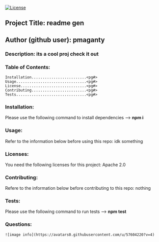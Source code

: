 [![License](https://img.shields.io/badge/License-Apache%202.0-blue.svg)](https://opensource.org/licenses/Apache-2.0)
## Project Title: readme gen
## Author (github user): pmaganty
### Description: its a cool proj check it out
### Table of Contents:
    Installation.........................<pg#>
    Usage................................<pg#>
    License..............................<pg#>
    Contributing.........................<pg#>
    Tests................................<pg#>

### Installation:
Please use the following command to install dependencies --> **npm i**
### Usage:
Refer to the information below before using this repo:
idk something
### Licenses:
You need the following licenses for this project:
Apache 2.0
### Contributing:
Refere to the information below before contributing to this repo:
nothing
### Tests: 
Please use the following command to run tests --> **npm test**
### Questions:
    ![image info](https://avatars0.githubusercontent.com/u/57604220?v=4)